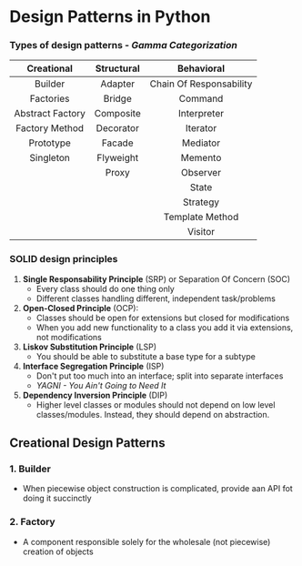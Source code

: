 # Design Patterns in Python

### Types of design patterns - *Gamma Categorization*
| Creational | Structural | Behavioral |
| :--------: | :--------: | :--------: |
| Builder | Adapter | Chain Of Responsability |
| Factories | Bridge | Command |
| Abstract Factory | Composite | Interpreter |
| Factory Method | Decorator | Iterator |
| Prototype | Facade | Mediator |
| Singleton | Flyweight | Memento |
| | Proxy | Observer |
| | | State |
| | | Strategy |
| | | Template Method |
| | | Visitor |


### SOLID design principles
1. **Single Responsability Principle** (SRP) or Separation Of Concern (SOC)
   - Every class should do one thing only
    - Different classes handling different, independent task/problems
2. **Open-Closed Principle** (OCP): 
   - Classes should be open for extensions but closed for modifications
   - When you add new functionality to a class you add it via extensions, not modifications
3. **Liskov Substitution Principle** (LSP)
   - You should be able to substitute a base type for a subtype
4. **Interface Segregation Principle** (ISP)
   - Don't put too much into an interface; split into separate interfaces
    - *YAGNI - You Ain't Going to Need It*
5. **Dependency Inversion Principle** (DIP)
   - Higher level classes or modules should not depend on low level classes/modules. Instead, they should depend on 
     abstraction.
   
## Creational Design Patterns

### 1. Builder
- When piecewise object construction is complicated, provide aan API fot doing it succinctly

### 2. Factory 
- A component responsible solely for the wholesale (not piecewise) creation of objects



